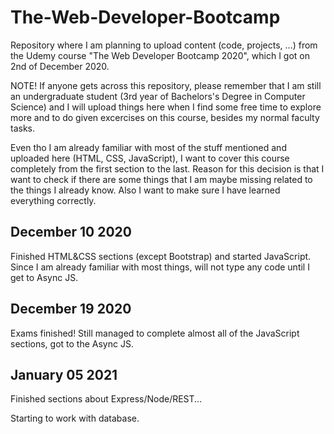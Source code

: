 # The-Web-Developer-Bootcamp
Repository where I am planning to upload content (code, projects, ...) from the Udemy course "The Web Developer Bootcamp 2020", which I got on 2nd of December 2020.

NOTE!
If anyone gets across this repository, please remember that I am still an undergraduate student (3rd year of Bachelors's Degree in Computer Science) and I will upload things here when I find some free time to explore more and to do given excercises on this course, besides my normal faculty tasks.

Even tho I am already familiar with most of the stuff mentioned and uploaded here (HTML, CSS, JavaScript), I want to cover this course completely from the first section to the last.
Reason for this decision is that I want to check if there are some things that I am maybe missing related to the things I already know.
Also I want to make sure I have learned everything correctly.

## December 10 2020
Finished HTML&CSS sections (except Bootstrap) and started JavaScript.
Since I am already familiar with most things, will not type any code until I get to Async JS.

## December 19 2020
Exams finished! Still managed to complete almost all of the JavaScript sections, got to the Async JS.

## January 05 2021
Finished sections about Express/Node/REST...

Starting to work with database.
